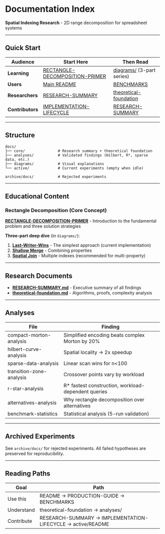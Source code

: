 # Documentation Index

**Spatial Indexing Research** - 2D range decomposition for spreadsheet systems

---

## Quick Start

| Audience         | Start Here                                                            | Then Read                                                  |
| ---------------- | --------------------------------------------------------------------- | ---------------------------------------------------------- |
| **Learning**     | [RECTANGLE-DECOMPOSITION-PRIMER](./RECTANGLE-DECOMPOSITION-PRIMER.md) | [diagrams/](./diagrams/) (3-part series)                   |
| **Users**        | [Main README](../README.md)                                           | [BENCHMARKS](../BENCHMARKS.md)                             |
| **Researchers**  | [RESEARCH-SUMMARY](./core/RESEARCH-SUMMARY.md)                        | [theoretical-foundation](./core/theoretical-foundation.md) |
| **Contributors** | [IMPLEMENTATION-LIFECYCLE](./IMPLEMENTATION-LIFECYCLE.md)             | [RESEARCH-SUMMARY](./core/RESEARCH-SUMMARY.md)             |

---

## Structure

```
docs/
├── core/               # Research summary + theoretical foundation
├── analyses/           # Validated findings (Hilbert, R*, sparse data, etc.)
├── diagrams/           # Visual explanations
└── active/             # Current experiments (empty when idle)

archive/docs/           # Rejected experiments
```

---

## Educational Content

### Rectangle Decomposition (Core Concept)

**[RECTANGLE-DECOMPOSITION-PRIMER](./RECTANGLE-DECOMPOSITION-PRIMER.md)** - Introduction to the fundamental problem and three solution strategies

**Three-part deep dive** (in `diagrams/`):

1. **[Last-Writer-Wins](./diagrams/rectangle-decomposition-lww.md)** - The simplest approach (current implementation)
2. **[Shallow Merge](./diagrams/rectangle-decomposition-merge.md)** - Combining properties
3. **[Spatial Join](./diagrams/rectangle-decomposition-spatial-join.md)** - Multiple indexes (recommended for multi-property)

---

## Research Documents

- **[RESEARCH-SUMMARY.md](./core/RESEARCH-SUMMARY.md)** - Executive summary of all findings
- **[theoretical-foundation.md](./core/theoretical-foundation.md)** - Algorithms, proofs, complexity analysis

---

## Analyses

| File                     | Finding                                             |
| ------------------------ | --------------------------------------------------- |
| compact-morton-analysis  | Simplified encoding beats complex Morton by 20%     |
| hilbert-curve-analysis   | Spatial locality → 2x speedup                       |
| sparse-data-analysis     | Linear scan wins for n<100                          |
| transition-zone-analysis | Crossover points vary by workload                   |
| r-star-analysis          | R* fastest construction, workload-dependent queries |
| alternatives-analysis    | Why rectangle decomposition over alternatives       |
| benchmark-statistics     | Statistical analysis (5-run validation)             |

---

## Archived Experiments

See `archive/docs/` for rejected experiments. All failed hypotheses are preserved for reproducibility.

---

## Reading Paths

| Goal       | Path                                                        |
| ---------- | ----------------------------------------------------------- |
| Use this   | README → PRODUCTION-GUIDE → BENCHMARKS                      |
| Understand | theoretical-foundation → analyses/                          |
| Contribute | RESEARCH-SUMMARY → IMPLEMENTATION-LIFECYCLE → active/README |
